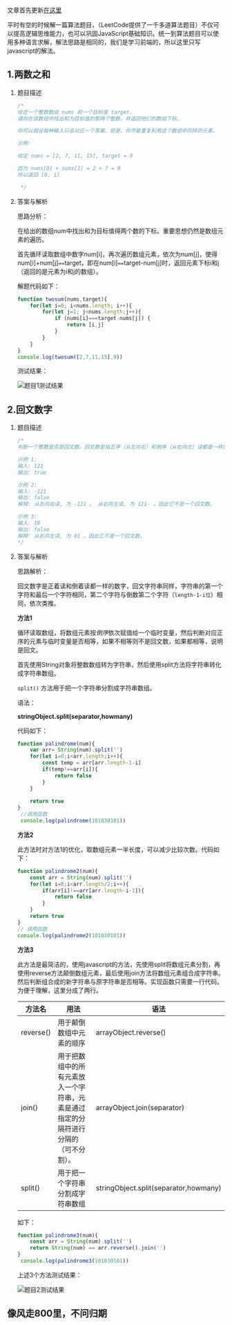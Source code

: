 文章首先更新[在这里](https://blog.csdn.net/w1418899532/article/details/94895629)

平时有空的时候解一篇算法题目，（LeetCode提供了一千多道算法题目）不仅可以提高逻辑思维能力，也可以巩固JavaScript基础知识。统一到算法题目可以使用多种语言求解，解法思路是相同的，我们是学习前端的，所以这里只写javascript的解法。

## 1.两数之和

1. 题目描述

	

	```javascript
	/*
	给定一个整数数组 nums 和一个目标值 target，
	请你在该数组中找出和为目标值的那两个整数，并返回他们的数组下标。
	
	你可以假设每种输入只会对应一个答案。但是，你不能重复利用这个数组中同样的元素。
	
	示例:
	
	给定 nums = [2, 7, 11, 15], target = 9
	
	因为 nums[0] + nums[1] = 2 + 7 = 9
	所以返回 [0, 1]
	
	 */
	```
	


2. 答案与解析

	思路分析：
	
	在给出的数组num中找出和为目标值得两个数的下标。重要思想仍然是数组元素的遍历。

	首先循环读取数组中数字num[i]，再次遍历数组元素，依次为num[j]，使得num[i]+num[j]`==`target，即在num[i]`==`target-num[j]时，返回元素下标i和j（返回的是元素为i和j的数组）。
	
	解题代码如下：

	

	```javascript
	function twosum(nums,target){
		for(let i=0; i<nums.length; i++){
			for(let j=1; j<nums.length;j++){
				if (nums[i]===target-nums[j]) {
					return [i,j]
				}
			}
		}
	}
	console.log(twosum([2,7,11,15],9))
	```

	测试结果：

	![题目1测试结果](https://img-blog.csdnimg.cn/20190706205831480.png)
	

## 2.回文数字

1. 题目描述

	

	```javascript
	/*
	判断一个整数是否是回文数。回文数是指正序（从左向右）和倒序（从右向左）读都是一样的整数。
	
    示例 1:
    输入: 121
    输出: true

    示例 2:
    输入: -121
    输出: false
    解释: 从左向右读, 为 -121 。 从右向左读, 为 121- 。因此它不是一个回文数。

    示例 3:
    输入: 10
    输出: false
    解释: 从右向左读, 为 01 。因此它不是一个回文数。
	*/
	```

2. 答案与解析

	思路解析：

	回文数字是正着读和倒着读都一样的数字，回文字符串同样，字符串的第一个字符和最后一个字符相同，第二个字符与倒数第二个字符（`length-1-i位`）相同，依次类推。
	
	
	**方法1**

	循环读取数组，将数组元素按*倒序*依次赋值给一个临时变量，然后判断对应正序的元素与临时变量是否相等，如果不相等则不是回文数，如果都相等，说明是回文。
	
	首先使用String对象将整数数组转为字符串，然后使用split方法将字符串转化成字符串数组。

	`split()` 方法用于把一个字符串分割成字符串数组。
	
	语法：

    **stringObject.split(separator,howmany)**
	
	代码如下：

	

	```javascript
	function palindrome(num){
        var arr= String(num).split('')
        for(let i=0;i<arr.length;i++){
            const temp = arr[arr.length-1-i]
            if(temp!==arr[i]){
                return false
            }
        }
        
        return true
    }
	 //调用函数
	 console.log(palindrome(101030101))
	```

	**方法2**
		
	此方法时对方法1的优化，取数组元素一半长度，可以减少比较次数。代码如下：

	

	```javascript
	function palindrome2(num){
        const arr = String(num).split('')
        for(let i=0;i<arr.length/2;i++){
            if(arr[i]!==arr[arr.length-i-1]){
                return false
            }
        }
        return true
    }
	// 调用函数
	console.log(palindrome2(101030101))
	```
	
	**方法3**	

	此方法是最简洁的，使用javascript的方法，先使用split将数组元素分割，再使用reverse方法颠倒数组元素，最后使用join方法将数组元素组合成字符串。然后判断组合成的新字符串与原字符串是否相等。实现函数只需要一行代码。为便于理解，这里分成了两行。
	
	
	|方法名|用法  | 语法 |
	|--|--|--|
	| reverse() |用于颠倒数组中元素的顺序  |arrayObject.reverse()|
	| join()  |用于把数组中的所有元素放入一个字符串，元素是通过指定的分隔符进行分隔的（可不分割）。 | arrayObject.join(separator)|
	| split() | 用于把一个字符串分割成字符串数组|stringObject.split(separator,howmany) |
	
		
	
	如下：

	```javascript
	function palindrome3(num){
        const arr = String(num).split('')
        return String(num) == arr.reverse().join('')
    }
	 console.log(palindrome3(101030101))
	```

	上述3个方法测试结果：

	![题目2测试结果](https://img-blog.csdnimg.cn/20190706213154662.png)
	

## 像风走800里，不问归期